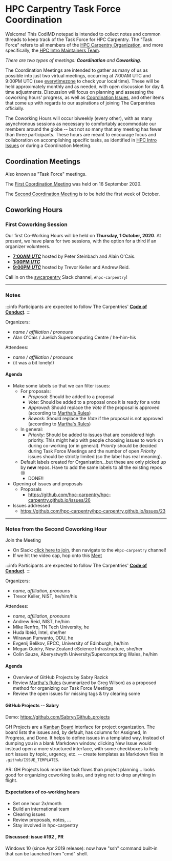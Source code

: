 # HPC Carpentry Task Force Coordination

Welcome! This CodiMD notepad is intended to collect notes and common threads to
keep track of the Task Force for HPC Carpentry. The "Task Force" refers to all
members of the
[HPC Carpentry Organization](https://github.com/orgs/hpc-carpentry/people), and
more specifically, the
[HPC Intro Maintainers Team](https://github.com/orgs/hpc-carpentry/teams/hpc-intro-maintainers).

_There are two types of meetings: **Coordination** and **Coworking**._

The Coordination Meetings are intended to gather as many of us as possible into
just two virtual meetings, occurring at 7:00AM UTC and 9:00PM UTC (see
[everytimezone](https://everytimezone.com) to check your local time). These
will be held approximately monthly and as needed, with open discussion for day
& time adjustments. Discussion will focus on planning and assessing the
coworking hours' progress, as well as
[Coordination Issues](https://github.com/hpc-carpentry/coordination/issues),
and other items that come up with regards to our aspirations of joining The
Carpentries officially.

The Coworking Hours will occur biweekly (every other), with as many
asynchronous sessions as necessary to comfortably accommodate our members
around the globe -- but not so many that any meeting has fewer than three
participants. These hours are meant to encourage focus and collaboration on
accomplishing specific tasks, as identified in
[HPC Intro Issues](https://github.com/hpc-carpentry/hpc-intro/issues) or during
a Coordination Meeting.

## Coordination Meetings

Also known as "Task Force" meetings.

The
[First Coordination Meeting](https://codimd.carpentries.org/ct7yfc_LSseoC8mEmbVEiQ)
was held on 16 September 2020.

The
[Second Coordination Meeting](https://codimd.carpentries.org/tsMOzEaMQYmeesMGpalVRw?both)
is to be held the first week of October.

## Coworking Hours

### First Coworking Session

Our first Co-Working Hours will be held on **Thursday, 1 October, 2020**. At
present, we have plans for two sessions, with the option for a third if an
organizer volunteers.

- [**7:00AM _UTC_**](https://www.timeanddate.com/worldclock/fixedtime.html?iso=20201001T0700)
  hosted by Peter Steinbach and Alain O'Cais.
- [**1:00PM _UTC_**](https://www.timeanddate.com/worldclock/fixedtime.html?iso=20201001T1300)
- [**9:00PM _UTC_**](https://www.timeanddate.com/worldclock/fixedtime.html?iso=20201001T2100)
  hosted by Trevor Keller and Andrew Reid.

Call in on the [swcarpentry](https://swc-slack-invite.herokuapp.com/) Slack
channel, `#hpc-carpentry`!

---

### Notes

:::info Participants are expected to follow The Carpentries'
**[Code of Conduct](https://docs.carpentries.org/topic_folders/policies/code-of-conduct.html)**.
:::

Organizers:

- _name / affiliation / pronouns_
- Alan O'Cais / Juelich Supercomputing Centre / he-him-his

Attendees:

- _name / affiliation / pronouns_
- (it was a bit lonely!)

#### Agenda

- Make some labels so that we can filter issues:
  - For proposals:
    - _Proposal_: Should be added to a proposal
    - _Vote_: Should be added to a proposal once it is ready for a vote
    - _Approved_: Should replace the _Vote_ if the proposal is approved
      (according to
      [Martha's Rules](https://third-bit.com/2019/06/13/marthas-rules.html))
    - _Rework_: Should replace the _Vote_ if the proposal is not approved
      (according to
      [Martha's Rules](https://third-bit.com/2019/06/13/marthas-rules.html))
  - In general:
    - _Priority_: Should be added to issues that are considered high priority.
      This might help with people choosing issues to work on during co-working
      (or in general). _Priority_ should be decided during Task Force Meetings
      and the number of open _Priority_ issues should be strictly limited (so
      the label has real meaning).
  - Default labels created for Organisation...but these are only picked up by
    **new** repos. Have to add the same labels to all the existing repos :cry:
    - DONE!!
- Opening of issues and proposals
  - Proposals
    - https://github.com/hpc-carpentry/hpc-carpentry.github.io/issues/26
- Issues addressed
  - https://github.com/hpc-carpentry/hpc-carpentry.github.io/issues/23

---

### Notes from the Second Coworking Hour

Join the Meeting

- On Slack: [click here to join](https://swc-slack-invite.herokuapp.com/), then
  navigate to the `#hpc-carpentry` channel!
- If we hit the video cap, hop onto this
  [Meet](https://meet.google.com/mzy-jjvd-iqr)

:::info Participants are expected to follow The Carpentries'
**[Code of Conduct](https://docs.carpentries.org/topic_folders/policies/code-of-conduct.html)**.
:::

Organizers:

- _name, affiliation, pronouns_
- Trevor Keller, NIST, he/him/his

Attendees:

- _name, affiliation, pronouns_
- Andrew Reid, NIST, he/him
- Mike Renfro, TN Tech University, he
- Huda Ibeid, Intel, she/her
- Wirawan Purwanto, ODU, he
- Evgenij Belikov, EPCC, University of Edinburgh, he/him
- Megan Guidry, New Zealand eScience Infrastructure, she/her
- Colin Sauze, Aberystwyth University/Supercomputing Wales, he/him

#### Agenda

- Overview of GitHub Projects by Sabry Razick
- Review [Martha's Rules](https://third-bit.com/2019/06/13/marthas-rules.html)
  (summarized by Greg Wilson) as a proposed method for organizing our Task
  Force Meetings
- Review the open issues for missing tags & try clearing some

#### GitHub Projects -- Sabry

Demo: https://github.com/Sabryr/Github_projects

GH Projects are a [Kanban Board](https://en.wikipedia.org/wiki/Kanban_board)
interface for project organization. The board lists the issues and, by default,
has columns for Assigned, In Progress, and Done. It helps to define issues in a
templated way. Instead of dumping you in a blank Markdown window, clicking New
Issue would instead open a more structured interface, with some checkboxes to
help sort issues by topic, urgency, etc. -- create templates as Markdown files
in `.github/ISSUE_TEMPLATES`.

AR: GH Projects look more like task flows than project planning... looks good
for organizing coworking tasks, and trying not to drop anything in flight.

#### Expectations of co-working hours

- Set one hour 2x/month
- Build an international team
- Clearing issues
- Review proposals, notes, ...
- Stay involved in hpc-carpentry

#### Discussed: issue #192 , PR

Windows 10 (since Apr 2019 release): now have "ssh" command built-in that can
be launched from "cmd" shell.
